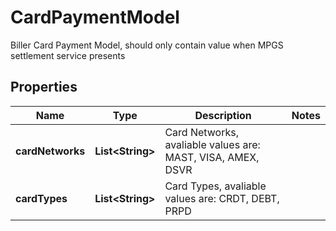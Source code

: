 

# CardPaymentModel

Biller Card Payment Model, should only contain value when MPGS settlement service presents

## Properties

Name | Type | Description | Notes
------------ | ------------- | ------------- | -------------
**cardNetworks** | **List&lt;String&gt;** | Card Networks, avaliable values are: MAST, VISA, AMEX, DSVR | 
**cardTypes** | **List&lt;String&gt;** | Card Types, avaliable values are: CRDT, DEBT, PRPD | 



